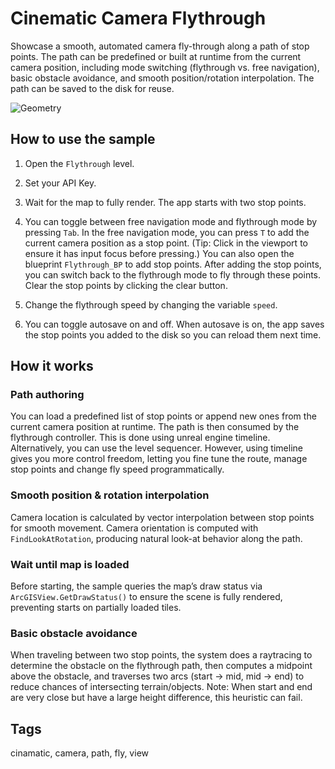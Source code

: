 # Cinematic Camera Flythrough

Showcase a smooth, automated camera fly-through along a path of stop points. The path can be predefined or built at runtime from the current camera position, including mode switching (flythrough vs. free navigation), basic obstacle avoidance, and smooth position/rotation interpolation. The path can be saved to the disk for reuse. 

![Geometry](geometry.png)

## How to use the sample

1. Open the `Flythrough` level.

2. Set your API Key.

3. Wait for the map to fully render. The app starts with two stop points. 

4. You can toggle between free navigation mode and flythrough mode by pressing `Tab`. In the free navigation mode, you can press `T` to add the current camera position as a stop point. (Tip: Click in the viewport to ensure it has input focus before pressing.) You can also open the blueprint `Flythrough_BP` to add stop points. After adding the stop points, you can switch back to the flythrough mode to fly through these points. Clear the stop points by clicking the clear button. 

5. Change the flythrough speed by changing the variable `speed`. 

6. You can toggle autosave on and off. When autosave is on, the app saves the stop points you added to the disk so you can reload them next time. 

## How it works

### Path authoring
You can load a predefined list of stop points or append new ones from the current camera position at runtime. The path is then consumed by the flythrough controller. This is done using unreal engine timeline. Alternatively, you can use the level sequencer. However, using timeline gives you more control freedom, letting you fine tune the route, manage stop points and change fly speed programmatically. 

### Smooth position & rotation interpolation
Camera location is calculated by vector interpolation between stop points for smooth movement. Camera orientation is computed with `FindLookAtRotation`, producing natural look-at behavior along the path.

### Wait until map is loaded
Before starting, the sample queries the map’s draw status via `ArcGISView.GetDrawStatus()` to ensure the scene is fully rendered, preventing starts on partially loaded tiles.

### Basic obstacle avoidance
When traveling between two stop points, the system does a raytracing to determine the obstacle on the flythrough path, then computes a midpoint above the obstacle, and traverses two arcs (start → mid, mid → end) to reduce chances of intersecting terrain/objects. Note: When start and end are very close but have a large height difference, this heuristic can fail.

## Tags

cinamatic, camera, path, fly, view
